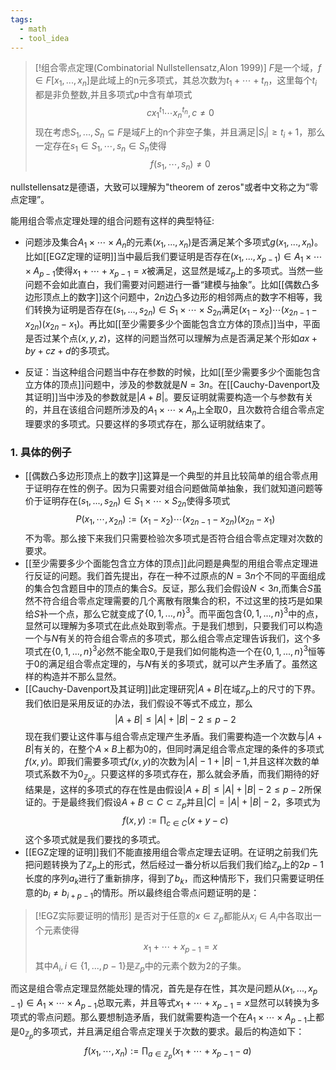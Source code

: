 ```yaml
---
tags:
  - math
  - tool_idea
---
```

> [!组合零点定理(Combinatorial Nullstellensatz,Alon 1999)]
> $F$是一个域，$f\in F[x_1,...,x_n]$是此域上的n元多项式，其总次数为$t_1+\cdots+t_n$，这里每个$t_i$都是非负整数,并且多项式$p$中含有单项式$$cx_1^{t_1}\cdots x_n^{t_n},c\neq 0$$现在考虑$S_1,...,S_n\subseteq F$是域$F$上的n个非空子集，并且满足$|S_i|\geq t_i+1$，那么一定存在$s_1\in S_1,\cdots,s_n\in S_n$使得$$f(s_1,\cdots,s_n)\neq 0$$

nullstellensatz是德语，大致可以理解为"theorem of zeros"或者中文称之为“零点定理”。

能用组合零点定理处理的组合问题有这样的典型特征:
* 问题涉及集合$A_1\times \cdots \times A_n$的元素$(x_1,...,x_n)$是否满足某个多项式$g(x_1,...,x_n)$。
比如[[EGZ定理的证明]]当中最后我们要证明是否存在$(x_1,...,x_{p-1})\in A_1\times \cdots \times A_{p-1}$使得$x_1+\cdots+x_{p-1}=x$被满足，这显然是域$\mathbb{Z}_p$上的多项式。当然一些问题不会如此直白，我们需要对问题进行一番“建模与抽象”。比如[[偶数凸多边形顶点上的数字]]这个问题中，$2n$边凸多边形的相邻两点的数字不相等，我们转换为证明是否存在$(s_1,...,s_{2n})\in S_1\times \cdots \times S_{2n}$满足$(x_1-x_2)\cdots(x_{2n-1}-x_{2n})(x_{2n}-x_1)$。再比如[[至少需要多少个面能包含立方体的顶点]]当中，平面是否过某个点$(x,y,z)$，这样的问题当然可以理解为点是否满足某个形如$ax+by+cz+d$的多项式。

* 反证：当这种组合问题当中存在参数的时候，比如[[至少需要多少个面能包含立方体的顶点]]问题中，涉及的参数就是$N=3n$。在[[Cauchy-Davenport及其证明]]当中涉及的参数就是$|A+B|$。要反证明就需要构造一个与参数有关的，并且在该组合问题所涉及的$A_1\times \cdots \times A_n$上全取0，且次数符合组合零点定理要求的多项式。只要这样的多项式存在，那么证明就结束了。
### 1. 具体的例子
* [[偶数凸多边形顶点上的数字]]这算是一个典型的并且比较简单的组合零点用于证明存在性的例子。因为只需要对组合问题做简单抽象，我们就知道问题等价于证明存在$(s_1,...,s_{2n})\in S_1\times \cdots \times S_{2n}$使得多项式$$P(x_1,\cdots,x_{2n}):=(x_1-x_2)\cdots(x_{2n-1}-x_{2n})(x_{2n}-x_1)$$不为零。那么接下来我们只需要检验次多项式是否符合组合零点定理对次数的要求。
* [[至少需要多少个面能包含立方体的顶点]]此问题是典型的用组合零点定理进行反证的问题。我们首先提出，存在一种不过原点的$N=3n$个不同的平面组成的集合包含题目中的顶点的集合$S$。反证，那么我们会假设$N<3n$,而集合$S$虽然不符合组合零点定理需要的几个离散有限集合的积，不过这里的技巧是如果给$S$补一个点，那么它就变成了$\{0,1,...,n\}^3$。而平面包含$\{0,1,...,n\}^3$中的点，显然可以理解为多项式在此点处取到零点。于是我们想到，只要我们可以构造一个与$N$有关的符合组合零点的多项式，那么组合零点定理告诉我们，这个多项式在$\{0,1,...,n\}^3$必然不能全取0,于是我们如何能构造一个在$\{0,1,...,n\}^3$恒等于0的满足组合零点定理的，与$N$有关的多项式，就可以产生矛盾了。虽然这样的构造并不那么显然。
* [[Cauchy-Davenport及其证明]]此定理研究$|A+B|$在域$\mathbb{Z}_p$上的尺寸的下界。我们依旧是采用反证的办法，我们假设不等式不成立，那么$$|A+B|\leq |A|+|B|-2\leq p-2$$现在我们要让这件事与组合零点定理产生矛盾。我们需要构造一个次数与$|A+B|$有关的，在整个$A\times B$上都为0的，但同时满足组合零点定理的条件的多项式$f(x,y)$。即我们需要多项式$f(x,y)$的次数为$|A|-1+|B|-1$,并且这样次数的单项式系数不为$0_{\mathbb{Z}_p}$。只要这样的多项式存在，那么就会矛盾，而我们期待的好结果是，这样的多项式的存在性是由假设$|A+B|\leq |A|+|B|-2\leq p-2$所保证的。于是最终我们假设$A+B\subset C \subset \mathbb{Z}_p$并且$|C|=|A|+|B|-2$，多项式为$$f(x,y):=\prod_{c\in C}(x+y-c)$$这个多项式就是我们要找的多项式。
* [[EGZ定理的证明]]我们不能直接用组合零点定理去证明。在证明之前我们先把问题转换为了$\mathbb{Z}_p$上的形式，然后经过一番分析以后我们我们给$\mathbb{Z}_p$上的$2p-1$长度的序列$a_k$进行了重新排序，得到了$b_k$，而这种情形下，我们只需要证明任意的$b_i\neq b_{i+p-1}$的情形。所以最终组合零点问题证明的是：

> [!EGZ实际要证明的情形]
> 是否对于任意的$x \in \mathbb{Z}_p$都能从$x_i \in A_i$中各取出一个元素使得$$x_1+\cdots+x_{p-1}=x$$其中$A_i,i\in \{1,...,p-1\}$是$\mathbb{Z}_p$中的元素个数为2的子集。

而这是组合零点定理显然能处理的情况，首先是存在性，其次是问题从$(x_1,...,x_{p-1})\in A_1\times \cdots \times A_{p-1}$总取元素，并且等式$x_1+\cdots+x_{p-1}=x$显然可以转换为多项式的零点问题。那么要想制造矛盾，我们就需要构造一个在$A_1\times \cdots \times A_{p-1}$上都是$0_{\mathbb{Z}_p}$的多项式，并且满足组合零点定理关于次数的要求。最后的构造如下：$$f(x_1,\cdots,x_n):=\prod_{a\in \mathbb{Z}_p}(x_1+\cdots+x_{p-1}-a)$$